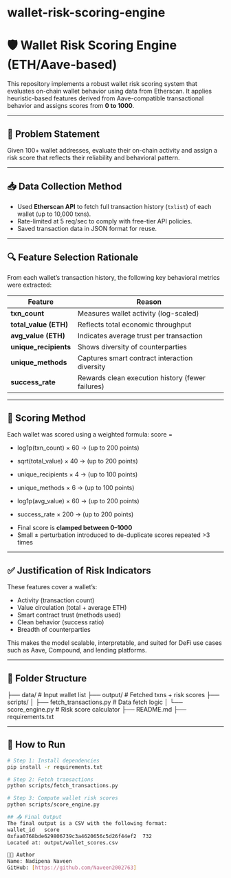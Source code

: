 # wallet-risk-scoring-engine
# 🛡️ Wallet Risk Scoring Engine (ETH/Aave-based)
This repository implements a robust wallet risk scoring system that evaluates on-chain wallet behavior using data from Etherscan. It applies heuristic-based features derived from Aave-compatible transactional behavior and assigns scores from **0 to 1000**.

---

## 📌 Problem Statement
Given 100+ wallet addresses, evaluate their on-chain activity and assign a risk score that reflects their reliability and behavioral pattern.

---

## 📥 Data Collection Method
- Used **Etherscan API** to fetch full transaction history (`txlist`) of each wallet (up to 10,000 txns).
- Rate-limited at 5 req/sec to comply with free-tier API policies.
- Saved transaction data in JSON format for reuse.

---

## 🔍 Feature Selection Rationale
From each wallet’s transaction history, the following key behavioral metrics were extracted:

| Feature               | Reason |
|-----------------------|--------|
| **txn_count**         | Measures wallet activity (log-scaled) |
| **total_value (ETH)** | Reflects total economic throughput |
| **avg_value (ETH)**   | Indicates average trust per transaction |
| **unique_recipients** | Shows diversity of counterparties |
| **unique_methods**    | Captures smart contract interaction diversity |
| **success_rate**      | Rewards clean execution history (fewer failures) |

---

## 🧠 Scoring Method
Each wallet was scored using a weighted formula:
score =
* log1p(txn_count) × 60 → (up to 200 points)
  
* sqrt(total_value) × 40 → (up to 200 points)

* unique_recipients × 4 → (up to 100 points)

* unique_methods × 6 → (up to 100 points)

* log1p(avg_value) × 60 → (up to 200 points)

* success_rate × 200 → (up to 200 points)

- Final score is **clamped between 0–1000**
- Small ± perturbation introduced to de-duplicate scores repeated >3 times

---

## ✅ Justification of Risk Indicators
These features cover a wallet’s:
- Activity (transaction count)
- Value circulation (total + average ETH)
- Smart contract trust (methods used)
- Clean behavior (success ratio)
- Breadth of counterparties

This makes the model scalable, interpretable, and suited for DeFi use cases such as Aave, Compound, and lending platforms.

---

## 📂 Folder Structure
├── data/ # Input wallet list
├── output/ # Fetched txns + risk scores
├── scripts/
│ ├── fetch_transactions.py # Data fetch logic
│ └── score_engine.py # Risk score calculator
├── README.md
├── requirements.txt


---

## 🚀 How to Run
```bash
# Step 1: Install dependencies
pip install -r requirements.txt

# Step 2: Fetch transactions
python scripts/fetch_transactions.py

# Step 3: Compute wallet risk scores
python scripts/score_engine.py

## 📤 Final Output
The final output is a CSV with the following format:
wallet_id	score
0xfaa0768bde629806739c3a4620656c5d26f44ef2	732
Located at: output/wallet_scores.csv

👨‍💻 Author
Name: Nadipena Naveen
GitHub: [https://github.com/Naveen2002763]
